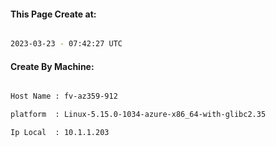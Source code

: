 
   
#### This Page Create at:

```bash

2023-03-23 - 07:42:27 UTC

```

#### Create By Machine:

```bash

Host Name : fv-az359-912

platform  : Linux-5.15.0-1034-azure-x86_64-with-glibc2.35

Ip Local  : 10.1.1.203

```

